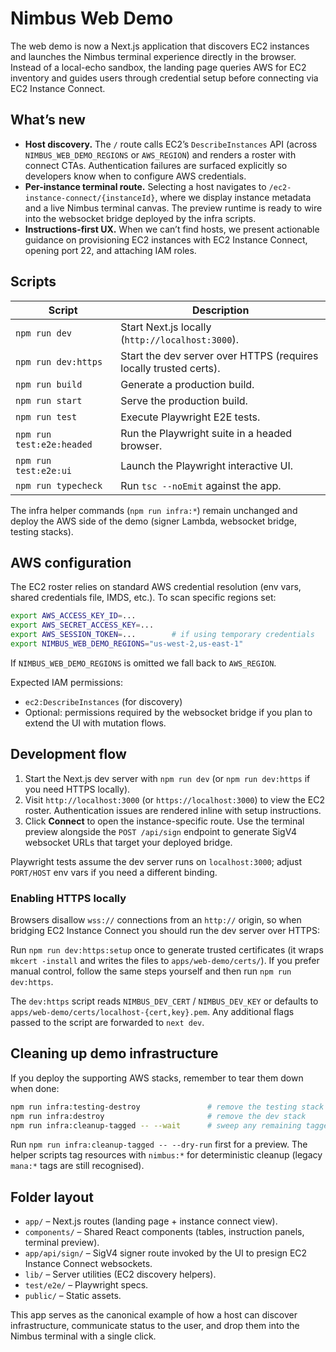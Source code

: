 # Nimbus Web Demo

The web demo is now a Next.js application that discovers EC2 instances and
launches the Nimbus terminal experience directly in the browser. Instead of a
local-echo sandbox, the landing page queries AWS for EC2 inventory and guides
users through credential setup before connecting via EC2 Instance Connect.

## What’s new

- **Host discovery.** The `/` route calls EC2’s `DescribeInstances` API (across
  `NIMBUS_WEB_DEMO_REGIONS` or `AWS_REGION`) and renders a roster with connect
  CTAs. Authentication failures are surfaced explicitly so developers know when
  to configure AWS credentials.
- **Per-instance terminal route.** Selecting a host navigates to
  `/ec2-instance-connect/{instanceId}`, where we display instance metadata and a
  live Nimbus terminal canvas. The preview runtime is ready to wire into the
  websocket bridge deployed by the infra scripts.
- **Instructions-first UX.** When we can’t find hosts, we present actionable
  guidance on provisioning EC2 instances with EC2 Instance Connect, opening port
  22, and attaching IAM roles.

## Scripts

| Script | Description |
| --- | --- |
| `npm run dev` | Start Next.js locally (`http://localhost:3000`). |
| `npm run dev:https` | Start the dev server over HTTPS (requires locally trusted certs). |
| `npm run build` | Generate a production build. |
| `npm run start` | Serve the production build. |
| `npm run test` | Execute Playwright E2E tests. |
| `npm run test:e2e:headed` | Run the Playwright suite in a headed browser. |
| `npm run test:e2e:ui` | Launch the Playwright interactive UI. |
| `npm run typecheck` | Run `tsc --noEmit` against the app. |

The infra helper commands (`npm run infra:*`) remain unchanged and deploy the
AWS side of the demo (signer Lambda, websocket bridge, testing stacks).

## AWS configuration

The EC2 roster relies on standard AWS credential resolution (env vars, shared
credentials file, IMDS, etc.). To scan specific regions set:

```bash
export AWS_ACCESS_KEY_ID=...
export AWS_SECRET_ACCESS_KEY=...
export AWS_SESSION_TOKEN=...        # if using temporary credentials
export NIMBUS_WEB_DEMO_REGIONS="us-west-2,us-east-1"
```

If `NIMBUS_WEB_DEMO_REGIONS` is omitted we fall back to `AWS_REGION`.

Expected IAM permissions:

- `ec2:DescribeInstances` (for discovery)
- Optional: permissions required by the websocket bridge if you plan to
  extend the UI with mutation flows.

## Development flow

1. Start the Next.js dev server with `npm run dev` (or `npm run dev:https` if you
   need HTTPS locally).
2. Visit `http://localhost:3000` (or `https://localhost:3000`) to view the EC2 roster. Authentication issues
   are rendered inline with setup instructions.
3. Click **Connect** to open the instance-specific route. Use the terminal
   preview alongside the `POST /api/sign` endpoint to generate SigV4 websocket
   URLs that target your deployed bridge.

Playwright tests assume the dev server runs on `localhost:3000`; adjust
`PORT/HOST` env vars if you need a different binding.

### Enabling HTTPS locally

Browsers disallow `wss://` connections from an `http://` origin, so when
bridging EC2 Instance Connect you should run the dev server over HTTPS:

Run `npm run dev:https:setup` once to generate trusted certificates (it wraps
`mkcert -install` and writes the files to `apps/web-demo/certs/`). If you prefer
manual control, follow the same steps yourself and then run `npm run dev:https`.

The `dev:https` script reads `NIMBUS_DEV_CERT` / `NIMBUS_DEV_KEY` or defaults to
`apps/web-demo/certs/localhost-{cert,key}.pem`. Any additional flags passed to
the script are forwarded to `next dev`.

## Cleaning up demo infrastructure

If you deploy the supporting AWS stacks, remember to tear them down when done:

```bash
npm run infra:testing-destroy               # remove the testing stack
npm run infra:destroy                       # remove the dev stack
npm run infra:cleanup-tagged -- --wait      # sweep any remaining tagged stacks
```

Run `npm run infra:cleanup-tagged -- --dry-run` first for a preview. The helper
scripts tag resources with `nimbus:*` for deterministic cleanup (legacy
`mana:*` tags are still recognised).

## Folder layout

- `app/` – Next.js routes (landing page + instance connect view).
- `components/` – Shared React components (tables, instruction panels, terminal preview).
- `app/api/sign/` – SigV4 signer route invoked by the UI to presign EC2 Instance Connect websockets.
- `lib/` – Server utilities (EC2 discovery helpers).
- `test/e2e/` – Playwright specs.
- `public/` – Static assets.

This app serves as the canonical example of how a host can discover infrastructure,
communicate status to the user, and drop them into the Nimbus terminal with a
single click.
